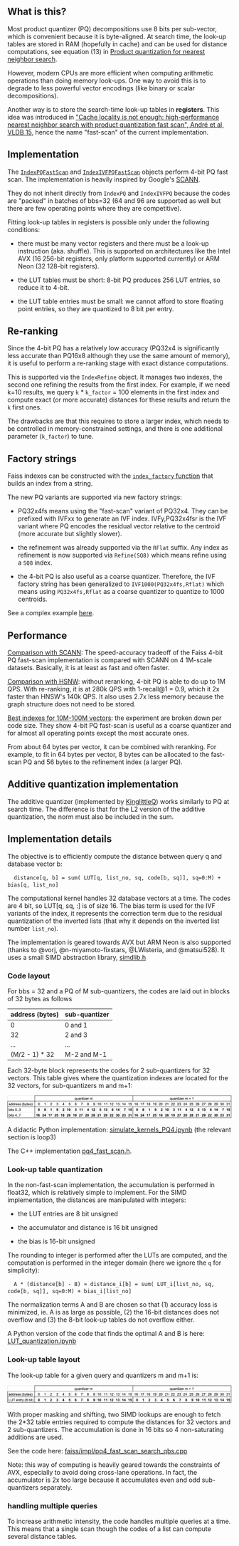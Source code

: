 ## What is this?

Most product quantizer (PQ) decompositions use 8 bits per sub-vector, which is convenient because it is byte-aligned. At search time, the look-up tables are stored in RAM (hopefully in cache) and can be used for distance computations, see equation (13) in [Product quantization for nearest neighbor search](https://hal.inria.fr/inria-00514462/document).

However, modern CPUs are more efficient when computing arithmetic operations than doing memory look-ups. One way to avoid this is to degrade to less powerful vector encodings (like binary or scalar decompositions).

Another way is to store the search-time look-up tables in **registers**. This idea was introduced in ["Cache locality is not enough: high-performance nearest neighbor search with product quantization fast scan", André et al, VLDB 15](http://www.vldb.org/pvldb/vol9/p288-andre.pdf), hence the name "fast-scan" of the current implementation.

## Implementation

The [`IndexPQFastScan`](https://www.internalfb.com/intern/diffusion/FBS/browsefile/master/fbcode/faiss/IndexPQFastScan.h) and [`IndexIVFPQFastScan`](https://www.internalfb.com/intern/diffusion/FBS/browsefile/master/fbcode/faiss/IndexIVFPQFastScan.h) objects perform 4-bit PQ fast scan. The implementation is heavily inspired by Google's [SCANN](https://github.com/google-research/google-research/tree/master/scann).

They do not inherit directly from `IndexPQ` and `IndexIVFPQ` because the codes are "packed" in batches of bbs=32 (64 and 96 are supported as well but there are few operating points where they are competitive).

Fitting look-up tables in registers is possible only under the following conditions:

- there must be many vector registers and there must be a look-up instruction (aka. shuffle). This is supported on architectures like the Intel AVX (16 256-bit registers, only platform supported currently) or ARM Neon (32 128-bit registers).

- the LUT tables must be short: 8-bit PQ produces 256 LUT entries, so reduce it to 4-bit.

- the LUT table entries must be small: we cannot afford to store floating point entries, so they are quantized to 8 bit per entry.

## Re-ranking 

Since the 4-bit PQ has a relatively low accuracy (PQ32x4 is significantly less accurate than PQ16x8 although they use the same amount of memory), it is useful to perform a re-ranking stage with exact distance computations.

This is supported via the `IndexRefine` object. It manages two indexes, the second one refining the results from the first index. For example, if we need k=10 results, we query `k` * `k_factor` = 100 elements in the first index and compute exact (or more accurate) distances for these results and return the `k` first ones.

The drawbacks are that this requires to store a larger index, which needs to be controlled in memory-constrained settings, and there is one additional parameter (`k_factor`) to tune.

## Factory strings

Faiss indexes can be constructed with the [`index_factory` function](https://github.com/facebookresearch/faiss/wiki/The-index-factory) that builds an index from a string.

The new PQ variants are supported via new factory strings: 

- PQ32x4fs means using the "fast-scan" variant of PQ32x4. They can be prefixed with IVFxx to generate an IVF index. IVFy,PQ32x4fsr is the IVF variant where PQ encodes the residual vector relative to the centroid (more accurate but slightly slower).

- the refinement was already supported via the `RFlat` suffix. Any index as refinement is now supported via `Refine(SQ8)` which means refine using a `SQ8` index.

- the 4-bit PQ is also useful as a coarse quantizer. Therefore, the IVF factory string has been generalized to `IVF1000(PQ32x4fs,Rflat)` which means using `PQ32x4fs,Rflat` as a coarse quantizer to quantize to 1000 centroids.

See a complex example [here](https://github.com/facebookresearch/faiss/wiki/The-index-factory#example). 

## Performance

[Comparison with SCANN](https://github.com/facebookresearch/faiss/wiki/Indexing-1M-vectors#4-bit-pq-comparison-with-scann): The speed-accuracy tradeoff of the Faiss 4-bit PQ fast-scan implementation is compared with SCANN on 4 1M-scale datasets. Basically, it is at least as fast and often faster. 

[Comparison with HSNW](https://github.com/facebookresearch/faiss/wiki/Indexing-1M-vectors#preliminary-experiment-ivf-re-ranking): without reranking, 4-bit PQ is able to do up to 1M QPS. With re-ranking, it is at 280k QPS with 1-recall@1 = 0.9, which it 2x faster than HNSW's 140k QPS. It also uses 2.7x less memory because the graph structure does not need to be stored.

[Best indexes for 10M-100M vectors](https://github.com/facebookresearch/faiss/wiki/Indexing-1G-vectors): the experiment are broken down per code size. They show 4-bit PQ fast-scan is useful as a coarse quantizer and for almost all operating points except the most accurate ones. 

From about 64 bytes per vector, it can be combined with reranking. For example, to fit in 64 bytes per vector, 8 bytes can be allocated to the fast-scan PQ and 56 bytes to the refinement index (a larger PQ). 

## Additive quantization implementation

The additive quantizer (implemented by [KinglittleQ](https://github.com/KinglittleQ)) works similarly to PQ at search time.
The difference is that for the L2 version of the additive quantization, the norm must also be included in the sum. 

## Implementation details

The objective is to efficiently compute the distance between query q and database vector b:
```
  distance[q, b] = sum( LUT[q, list_no, sq, code[b, sq]], sq=0:M) + bias[q, list_no] 
```

The computational kernel handles 32 database vectors at a time. 
The codes are 4 bit, so LUT[q, sq, :] is of size 16. 
The bias term is used for the IVF variants of the index, it represents the correction term due to the residual quantization of the inverted lists (that why it depends on the inverted list number `list_no`). 

The implementation is geared towards AVX but ARM Neon is also supported (thanks to @vorj, @n-miyamoto-fixstars, @LWisteria, and @matsui528). 
It uses a small SIMD abstraction library, [simdlib.h](https://github.com/facebookresearch/faiss/blob/main/faiss/utils/simdlib_avx2.h)

### Code layout 

For bbs = 32 and a PQ of M sub-quantizers, the codes are laid out in blocks of 32 bytes as follows 

| address (bytes) | sub-quantizer  | 
|:------------|-----|  
| 0  |  0 and 1    |  
| 32 | 2 and 3    |  
| ... | ... | 
| (M/2 - 1) * 32 | M-2 and M-1 |  

Each 32-byte block represents the codes for 2 sub-quantizers for 32 vectors. 
This table gives where the quantization indexes are located for the 32 vectors, for sub-quantizers m and m+1:

![](fast_scan_code_layout.jpg)

A didactic Python implementation: [simulate_kernels_PQ4.ipynb](https://gist.github.com/mdouze/5c32300cf3bd20946a7762f6c016e823) (the relevant section is loop3)

The C++ implementation [pq4_fast_scan.h](https://github.com/facebookresearch/faiss/blob/main/faiss/impl/pq4_fast_scan.h).

### Look-up table quantization

In the non-fast-scan implementation, the accumulation is performed in float32, which is relatively simple to implement. 
For the SIMD implementation, the distances are manipulated with integers: 

- the LUT entries are 8 bit unsigned

- the accumulator and distance is 16 bit unsigned

- the bias is 16-bit unsigned

The rounding to integer is performed after the LUTs are computed, and the computation is performed in the integer domain (here we ignore the `q` for simplicity):
```
  A * (distance[b] - B) ≈ distance_i[b] = sum( LUT_i[list_no, sq, code[b, sq]], sq=0:M) + bias_i[list_no] 
```
The normalization terms A and B are chosen so that (1) accuracy loss is minimized, ie. A is as large as possible, (2) the 16-bit distances does not overflow and (3) the 8-bit look-up tables do not overflow either.

<!-- There are two cases. The simplest case is when the bias is 0 (the flat case) and the LUT are independent of `list_no`. 
A is obtained by finding the minimum and maximum values of LUT: 

A = (LUT[0, :, :].max(axis=2) - LUT[0, :, :].min(axis=2)).sum()

But the individual distances also need to be below 255.  --> 

A Python version of the code that finds the optimal A and B is here: [LUT_quantization.ipynb](https://gist.github.com/mdouze/f3a05bff5186c1874a77356452297357)

### Look-up table layout

The look-up table for a given query and quantizers m and m+1 is: 

![](fast_scan_LUT_layout.jpg)

With proper masking and shifting, two SIMD lookups are enough to fetch the 2*32 table entries required to compute the distances 
for 32 vectors and 2 sub-quantizers.
The accumulation is done in 16 bits so 4 non-saturating additions are used. 

See the code here: [faiss/impl/pq4_fast_scan_search_qbs.cpp](https://github.com/facebookresearch/faiss/blob/151e3d7be54aec844b6328dc3e7dd0b83fcfa5bc/faiss/impl/pq4_fast_scan_search_qbs.cpp#L48)

Note: this way of computing is heavily geared towards the constraints of AVX, especially to avoid doing cross-lane operations. 
In fact, the accumulator is 2x too large because it accumulates even and odd sub-quantizers separately.

### handling multiple queries 

To increase arithmetic intensity, the code handles multiple queries at a time. 
This means that a single scan though the codes of a list can compute several distance tables. 
